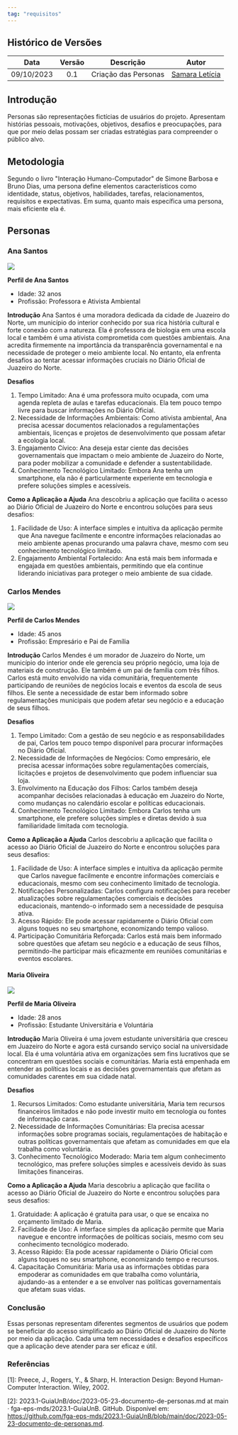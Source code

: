 ```yaml
---
tag: "requisitos"
---
```


## Histórico de Versões


| Data       | Versão | Descrição                      | Autor             |
| :--------: | :----: | :----------:                   | :---------------: |
| 09/10/2023 |  0.1   | Criação das Personas | [Samara Letícia](https://github.com/samarawwleticia)|

## Introdução

Personas são representações fictícias de usuários do projeto. Apresentam histórias pessoais, motivações, objetivos, desafios e preocupações, para que por meio delas possam ser criadas estratégias para compreender o público alvo.

## Metodologia

Segundo o livro "Interação Humano-Computador" de Simone Barbosa e Bruno Dias, uma persona define elementos característicos como identidade, status, objetivos, habilidades, tarefas, relacionamentos, requisitos e expectativas. Em suma, quanto mais específica uma persona, mais eficiente ela é.

## Personas

### Ana Santos

![](../assets/anasantos.jpg)

**Perfil de Ana Santos**
- Idade: 32 anos
- Profissão: Professora e Ativista Ambiental

**Introdução**
Ana Santos é uma moradora dedicada da cidade de Juazeiro do Norte, um município do interior conhecido por sua rica história cultural e forte conexão com a natureza. Ela é professora de biologia em uma escola local e também é uma ativista comprometida com questões ambientais. Ana acredita firmemente na importância da transparência governamental e na necessidade de proteger o meio ambiente local. No entanto, ela enfrenta desafios ao tentar acessar informações cruciais no Diário Oficial de Juazeiro do Norte.

**Desafios**
1. Tempo Limitado: Ana é uma professora muito ocupada, com uma agenda repleta de aulas e tarefas educacionais. Ela tem pouco tempo livre para buscar informações no Diário Oficial.
2. Necessidade de Informações Ambientais: Como ativista ambiental, Ana precisa acessar documentos relacionados a regulamentações ambientais, licenças e projetos de desenvolvimento que possam afetar a ecologia local.
3. Engajamento Cívico: Ana deseja estar ciente das decisões governamentais que impactam o meio ambiente de Juazeiro do Norte, para poder mobilizar a comunidade e defender a sustentabilidade.
4. Conhecimento Tecnológico Limitado: Embora Ana tenha um smartphone, ela não é particularmente experiente em tecnologia e prefere soluções simples e acessíveis.

**Como a Aplicação a Ajuda**
Ana descobriu a aplicação que facilita o acesso ao Diário Oficial de Juazeiro do Norte e encontrou soluções para seus desafios:

1. Facilidade de Uso: A interface simples e intuitiva da aplicação permite que Ana navegue facilmente e encontre informações relacionadas ao meio ambiente apenas procurando uma palavra chave, mesmo com seu conhecimento tecnológico limitado.
2. Engajamento Ambiental Fortalecido: Ana está mais bem informada e engajada em questões ambientais, permitindo que ela continue liderando iniciativas para proteger o meio ambiente de sua cidade.

### Carlos Mendes

![](../assets/carlosmendes.jpg)


**Perfil de Carlos Mendes**
- Idade: 45 anos
- Profissão: Empresário e Pai de Família

**Introdução**
Carlos Mendes é um morador de Juazeiro do Norte, um município do interior onde ele gerencia seu próprio negócio, uma loja de materiais de construção. Ele também é um pai de família com três filhos. Carlos está muito envolvido na vida comunitária, frequentemente participando de reuniões de negócios locais e eventos da escola de seus filhos. Ele sente a necessidade de estar bem informado sobre regulamentações municipais que podem afetar seu negócio e a educação de seus filhos.

**Desafios**
1. Tempo Limitado: Com a gestão de seu negócio e as responsabilidades de pai, Carlos tem pouco tempo disponível para procurar informações no Diário Oficial.
2. Necessidade de Informações de Negócios: Como empresário, ele precisa acessar informações sobre regulamentações comerciais, licitações e projetos de desenvolvimento que podem influenciar sua loja.
3. Envolvimento na Educação dos Filhos: Carlos também deseja acompanhar decisões relacionadas à educação em Juazeiro do Norte, como mudanças no calendário escolar e políticas educacionais.
4. Conhecimento Tecnológico Limitado: Embora Carlos tenha um smartphone, ele prefere soluções simples e diretas devido à sua familiaridade limitada com tecnologia.

**Como a Aplicação a Ajuda**
Carlos descobriu a aplicação que facilita o acesso ao Diário Oficial de Juazeiro do Norte e encontrou soluções para seus desafios:
1. Facilidade de Uso: A interface simples e intuitiva da aplicação permite que Carlos navegue facilmente e encontre informações comerciais e educacionais, mesmo com seu conhecimento limitado de tecnologia.
2. Notificações Personalizadas: Carlos configura notificações para receber atualizações sobre regulamentações comerciais e decisões educacionais, mantendo-o informado sem a necessidade de pesquisa ativa.
3. Acesso Rápido: Ele pode acessar rapidamente o Diário Oficial com alguns toques no seu smartphone, economizando tempo valioso.
4. Participação Comunitária Reforçada: Carlos está mais bem informado sobre questões que afetam seu negócio e a educação de seus filhos, permitindo-lhe participar mais eficazmente em reuniões comunitárias e eventos escolares.


#### Maria Oliveira

![](../assets/mariaoliveira.jpg)

**Perfil de Maria Oliveira**
- Idade: 28 anos
- Profissão: Estudante Universitária e Voluntária

**Introdução**
Maria Oliveira é uma jovem estudante universitária que cresceu em Juazeiro do Norte e agora está cursando serviço social na universidade local. Ela é uma voluntária ativa em organizações sem fins lucrativos que se concentram em questões sociais e comunitárias. Maria está empenhada em entender as políticas locais e as decisões governamentais que afetam as comunidades carentes em sua cidade natal.

**Desafios**
1. Recursos Limitados: Como estudante universitária, Maria tem recursos financeiros limitados e não pode investir muito em tecnologia ou fontes de informação caras.
2. Necessidade de Informações Comunitárias: Ela precisa acessar informações sobre programas sociais, regulamentações de habitação e outras políticas governamentais que afetam as comunidades em que ela trabalha como voluntária.
3. Conhecimento Tecnológico Moderado: Maria tem algum conhecimento tecnológico, mas prefere soluções simples e acessíveis devido às suas limitações financeiras.

**Como a Aplicação a Ajuda**
Maria descobriu a aplicação que facilita o acesso ao Diário Oficial de Juazeiro do Norte e encontrou soluções para seus desafios:
1. Gratuidade: A aplicação é gratuita para usar, o que se encaixa no orçamento limitado de Maria.
2. Facilidade de Uso: A interface simples da aplicação permite que Maria navegue e encontre informações de políticas sociais, mesmo com seu conhecimento tecnológico moderado.
3. Acesso Rápido: Ela pode acessar rapidamente o Diário Oficial com alguns toques no seu smartphone, economizando tempo e recursos.
4. Capacitação Comunitária: Maria usa as informações obtidas para empoderar as comunidades em que trabalha como voluntária, ajudando-as a entender e a se envolver nas políticas governamentais que afetam suas vidas.


### Conclusão

Essas personas representam diferentes segmentos de usuários que podem se beneficiar do acesso simplificado ao Diário Oficial de Juazeiro do Norte por meio da aplicação. Cada uma tem necessidades e desafios específicos que a aplicação deve atender para ser eficaz e útil.

### Referências

[1]: Preece, J., Rogers, Y., & Sharp, H. Interaction Design: Beyond Human-Computer Interaction. Wiley, 2002.

[2]: 2023.1-GuiaUnB/doc/2023-05-23-documento-de-personas.md at main · fga-eps-mds/2023.1-GuiaUnB. GitHub. Disponível em: <https://github.com/fga-eps-mds/2023.1-GuiaUnB/blob/main/doc/2023-05-23-documento-de-personas.md>.

